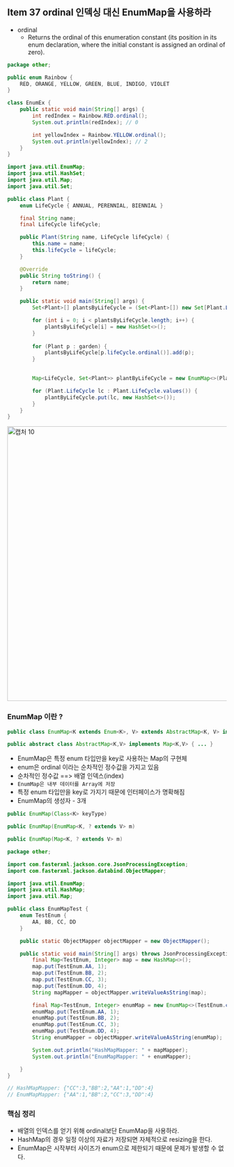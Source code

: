 ## Item 37 ordinal 인덱싱 대신 EnumMap을 사용하라
  - ordinal
    - Returns the ordinal of this enumeration constant (its position in its enum declaration, where the initial constant is assigned an ordinal of zero).
    
```java
package other;

public enum Rainbow {
    RED, ORANGE, YELLOW, GREEN, BLUE, INDIGO, VIOLET
}

class EnumEx {
    public static void main(String[] args) {
        int redIndex = Rainbow.RED.ordinal();
        System.out.println(redIndex); // 0

        int yellowIndex = Rainbow.YELLOW.ordinal();
        System.out.println(yellowIndex); // 2
    }
}

```
    

```java
import java.util.EnumMap;
import java.util.HashSet;
import java.util.Map;
import java.util.Set;

public class Plant {
    enum LifeCycle { ANNUAL, PERENNIAL, BIENNIAL }

    final String name;
    final LifeCycle lifeCycle;

    public Plant(String name, LifeCycle lifeCycle) {
        this.name = name;
        this.lifeCycle = lifeCycle;
    }

    @Override
    public String toString() {
        return name;
    }

    public static void main(String[] args) {
        Set<Plant>[] plantsByLifeCycle = (Set<Plant>[]) new Set[Plant.LifeCycle.values().length];

        for (int i = 0; i < plantsByLifeCycle.length; i++) {
            plantsByLifeCycle[i] = new HashSet<>();
        }
        
        for (Plant p : garden) {
            plantsByLifeCycle[p.lifeCycle.ordinal()].add(p);
        }
        

        Map<LifeCycle, Set<Plant>> plantByLifeCycle = new EnumMap<>(Plant.LifeCycle.class);

        for (Plant.LifeCycle lc : Plant.LifeCycle.values()) {
            plantByLifeCycle.put(lc, new HashSet<>());
        }
    }
}
```

<img width="630" alt="캡처 10" src="https://user-images.githubusercontent.com/50076031/108075525-d0394780-70ad-11eb-9af0-c286bb85a81e.PNG">

<br>

### EnumMap 이란 ?

```java
public class EnumMap<K extends Enum<K>, V> extends AbstractMap<K, V> implements java.io.Serializable, Cloneable { ... }

public abstract class AbstractMap<K,V> implements Map<K,V> { ... }
```

  - EnumMap은 특정 enum 타입만을 key로 사용하는 Map의 구현체
  - enum은 ordinal 이라는 순차적인 정수값을 가지고 있음
  - 순차적인 정수값 ==> 배열 인덱스(index)
  - `EnumMap은 내부 데이터를 Array에 저장`
  - 특정 enum 타입만을 key로 가지기 때문에 인터페이스가 명확해짐
  - EnumMap의 생성자 - 3개

```java
public EnumMap(Class<K> keyType)

public EnumMap(EnumMap<K, ? extends V> m)

public EnumMap(Map<K, ? extends V> m)
```

```java
package other;

import com.fasterxml.jackson.core.JsonProcessingException;
import com.fasterxml.jackson.databind.ObjectMapper;

import java.util.EnumMap;
import java.util.HashMap;
import java.util.Map;

public class EnumMapTest {
    enum TestEnum {
        AA, BB, CC, DD
    }

    public static ObjectMapper objectMapper = new ObjectMapper();

    public static void main(String[] args) throws JsonProcessingException {
        final Map<TestEnum, Integer> map = new HashMap<>();
        map.put(TestEnum.AA, 1);
        map.put(TestEnum.BB, 2);
        map.put(TestEnum.CC, 3);
        map.put(TestEnum.DD, 4);
        String mapMapper = objectMapper.writeValueAsString(map);

        final Map<TestEnum, Integer> enumMap = new EnumMap<>(TestEnum.class);
        enumMap.put(TestEnum.AA, 1);
        enumMap.put(TestEnum.BB, 2);
        enumMap.put(TestEnum.CC, 3);
        enumMap.put(TestEnum.DD, 4);
        String enumMapper = objectMapper.writeValueAsString(enumMap);

        System.out.println("HashMapMapper: " + mapMapper);
        System.out.println("EnumMapMapper: " + enumMapper);

    }
}

// HashMapMapper: {"CC":3,"BB":2,"AA":1,"DD":4}
// EnumMapMapper: {"AA":1,"BB":2,"CC":3,"DD":4}
```

### 핵심 정리
  - 배열의 인덱스를 얻기 위해 ordinal보단 EnumMap을 사용하라.
  - HashMap의 경우 일정 이상의 자료가 저장되면 자체적으로 resizing을 한다.
  - EnumMap은 시작부터 사이즈가 enum으로 제한되기 때문에 문제가 발생할 수 없다.
